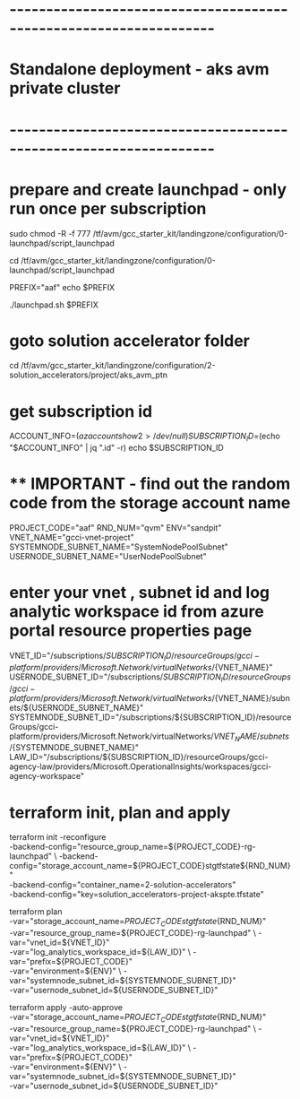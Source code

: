 # ------------------------------------------------------------------
# Standalone deployment - aks avm private cluster
# ------------------------------------------------------------------

# prepare and create launchpad - only run once per subscription

sudo chmod -R -f 777 /tf/avm/gcc_starter_kit/landingzone/configuration/0-launchpad/script_launchpad

cd /tf/avm/gcc_starter_kit/landingzone/configuration/0-launchpad/script_launchpad

PREFIX="aaf"
echo $PREFIX

./launchpad.sh $PREFIX

# goto solution accelerator folder
cd /tf/avm/gcc_starter_kit/landingzone/configuration/2-solution_accelerators/project/aks_avm_ptn

# get subscription id
ACCOUNT_INFO=$(az account show 2> /dev/null)
SUBSCRIPTION_ID=$(echo "$ACCOUNT_INFO" | jq ".id" -r)
echo $SUBSCRIPTION_ID

# ** IMPORTANT - find out the random code from the storage account name
PROJECT_CODE="aaf"
RND_NUM="qvm"
ENV="sandpit"
VNET_NAME="gcci-vnet-project"
SYSTEMNODE_SUBNET_NAME="SystemNodePoolSubnet"
USERNODE_SUBNET_NAME="UserNodePoolSubnet"

# enter your vnet , subnet id and log analytic workspace id from azure portal resource properties page
VNET_ID="/subscriptions/${SUBSCRIPTION_ID}/resourceGroups/gcci-platform/providers/Microsoft.Network/virtualNetworks/${VNET_NAME}"
USERNODE_SUBNET_ID="/subscriptions/${SUBSCRIPTION_ID}/resourceGroups/gcci-platform/providers/Microsoft.Network/virtualNetworks/${VNET_NAME}/subnets/${USERNODE_SUBNET_NAME}"
SYSTEMNODE_SUBNET_ID="/subscriptions/${SUBSCRIPTION_ID}/resourceGroups/gcci-platform/providers/Microsoft.Network/virtualNetworks/${VNET_NAME}/subnets/${SYSTEMNODE_SUBNET_NAME}"
LAW_ID="/subscriptions/${SUBSCRIPTION_ID}/resourceGroups/gcci-agency-law/providers/Microsoft.OperationalInsights/workspaces/gcci-agency-workspace"

# terraform init, plan and apply

terraform init  -reconfigure \
-backend-config="resource_group_name=${PROJECT_CODE}-rg-launchpad" \
-backend-config="storage_account_name=${PROJECT_CODE}stgtfstate${RND_NUM}" \
-backend-config="container_name=2-solution-accelerators" \
-backend-config="key=solution_accelerators-project-akspte.tfstate"

terraform plan \
-var="storage_account_name=${PROJECT_CODE}stgtfstate${RND_NUM}" \
-var="resource_group_name=${PROJECT_CODE}-rg-launchpad" \
-var="vnet_id=${VNET_ID}" \
-var="log_analytics_workspace_id=${LAW_ID}"  \
-var="prefix=${PROJECT_CODE}"  \
-var="environment=${ENV}" \
-var="systemnode_subnet_id=${SYSTEMNODE_SUBNET_ID}" \
-var="usernode_subnet_id=${USERNODE_SUBNET_ID}" 

terraform apply -auto-approve \
-var="storage_account_name=${PROJECT_CODE}stgtfstate${RND_NUM}" \
-var="resource_group_name=${PROJECT_CODE}-rg-launchpad" \
-var="vnet_id=${VNET_ID}" \
-var="log_analytics_workspace_id=${LAW_ID}" \
-var="prefix=${PROJECT_CODE}"  \
-var="environment=${ENV}"  \
-var="systemnode_subnet_id=${SYSTEMNODE_SUBNET_ID}" \
-var="usernode_subnet_id=${USERNODE_SUBNET_ID}" 